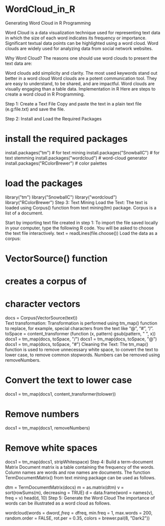 # WordCloud_in_R
Generating Word Cloud in R Programming

Word Cloud is a data visualization technique used for representing text data in which the size of each word indicates its frequency or importance. Significant textual data points can be highlighted using a word cloud. Word clouds are widely used for analyzing data from social network websites.

Why Word Cloud?
The reasons one should use word clouds to present the text data are:

Word clouds add simplicity and clarity. The most used keywords stand out better in a word cloud
Word clouds are a potent communication tool. They are easy to understand, to be shared, and are impactful.
Word clouds are visually engaging than a table data.
Implementation in R
Here are steps to create a word cloud in R Programming.

Step 1: Create a Text File
Copy and paste the text in a plain text file (e.g:file.txt) and save the file.

Step 2: Install and Load the Required Packages
# install the required packages
install.packages("tm")           # for text mining
install.packages("SnowballC")    # for text stemming
install.packages("wordcloud")    # word-cloud generator
install.packages("RColorBrewer") # color palettes
  
# load the packages
library("tm")
library("SnowballC")
library("wordcloud")
library("RColorBrewer")
Step 3: Text Mining
Load the Text:
The text is loaded using Corpus() function from text mining(tm) package. Corpus is a list of a document.

Start by importing text file created in step 1:
To import the file saved locally in your computer, type the following R code. You will be asked to choose the text file interactively.
text = readLines(file.choose())
Load the data as a corpus:
# VectorSource() function 
# creates a corpus of 
# character vectors
docs = Corpus(VectorSource(text))   
Text transformation:
Transformation is performed using tm_map() function to replace, for example, special characters from the text like “@”, “#”, “/”.
toSpace = content_transformer
             (function (x, pattern)
              gsub(pattern, " ", x))
docs1 = tm_map(docs, toSpace, "/")
docs1 = tm_map(docs, toSpace, "@")
docs1 = tm_map(docs, toSpace, "#")
Cleaning the Text:
The tm_map() function is used to remove unnecessary white space, to convert the text to lower case, to remove common stopwords. Numbers can be removed using removeNumbers.
# Convert the text to lower case
docs1 = tm_map(docs1, 
        content_transformer(tolower))
  
# Remove numbers
docs1 = tm_map(docs1, removeNumbers)
  
# Remove white spaces
docs1 = tm_map(docs1, stripWhitespace)
Step 4: Build a term-document Matrix
Document matrix is a table containing the frequency of the words. Column names are words and row names are documents. The function TermDocumentMatrix() from text mining package can be used as follows.

dtm = TermDocumentMatrix(docs)
m = as.matrix(dtm)
v = sort(rowSums(m), decreasing = TRUE)
d = data.frame(word = names(v), freq = v)
head(d, 10)
Step 5: Generate the Word Cloud
The importance of words can be illustrated as a word cloud as follows.

wordcloud(words = d$word, 
          freq = d$freq,
          min.freq = 1, 
          max.words = 200,
          random.order = FALSE, 
          rot.per = 0.35, 
          colors = brewer.pal(8, "Dark2"))
